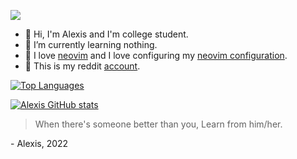 <!--
**Alexis12119/Alexis12119** is a ✨ _special_ ✨ repository because its `README.md` (this file) appears on your GitHub profile.

Here are some ideas to get you started:

- 🔭 I’m currently working on ...
- 🌱 I’m currently learning ...
- 👯 I’m looking to collaborate on ...
- 🤔 I’m looking for help with ...
- 💬 Ask me about ...
- 📫 How to reach me: ...
- 😄 Pronouns: ...
- ⚡ Fun fact: ...
-->

![](https://img.shields.io/github/last-commit/Alexis12119/Alexis12119?color=302D41&logo=&logoColor=302D41&style=for-the-badge)

* 👋 Hi, I'm Alexis and I'm college student.
* 🌱 I’m currently learning nothing. 
* 💖 I love [neovim](https://github.com/neovim/neovim) and I love configuring my [neovim configuration](https://github.com/Alexis12119/nvim-config).
* 🚀 This is my reddit [account](https://www.reddit.com/user/Blan_11/).

[![Top Languages](https://github-readme-stats.vercel.app/api/top-langs/?username=Alexis12119&layout=compact&show_icons=true&theme=dark)](https://github.com/Alexis12119?tab=repositories)

[![Alexis GitHub stats](https://github-readme-stats.vercel.app/api?username=Alexis12119&show_icons=true&theme=dark)](https://github.com/anuraghazra/github-readme-stats)

> When there's someone better than you, Learn from him/her.

\- Alexis, 2022
